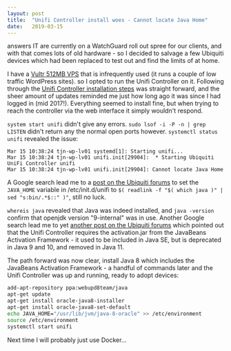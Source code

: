 ```yaml
---
layout: post
title:  "Unifi Controller install woes - Cannot locate Java Home"
date:   2019-03-15
---
```


answers IT are currently on a WatchGuard roll out spree for our clients, and with that comes lots of old hardware - so I decided to salvage a few Ubiquiti devices which had been replaced to test out and find the limits of at home.

I have a [Vultr 512MB VPS](https://www.vultr.com/?ref=7139744) that is infrequently used (it runs a couple of low traffic WordPress sites). so I opted to run the Unifi Controller on it. Following through the [Unifi Controller installation steps](https://www.vultr.com/?ref=7139744) was straight forward, and the sheer amount of updates reminded me just how long ago it was since I had logged in (mid 2017!). Everything seemed to install fine, but when trying to reach the controller via the web interface it simply wouldn't respond.

`system start unifi` didn't give any errors. `sudo lsof -i -P -n | grep LISTEN` didn't return any the normal open ports however. `systemctl status unifi` revealed the issue:

```
Mar 15 10:38:24 tjn-wp-lv01 systemd[1]: Starting unifi...
Mar 15 10:38:24 tjn-wp-lv01 unifi.init[29904]:  * Starting Ubiquiti UniFi Controller unifi
Mar 15 10:38:24 tjn-wp-lv01 unifi.init[29904]: Cannot locate Java Home
```

A Google search lead me to a [post on the Ubiquiti forums](https://community.ubnt.com/t5/UniFi-Wireless/Java-Home-Directory-Fail-Issue-on-Ubuntu-RESOLVED/td-p/474037) to set the `JAVA_HOME` variable in /etc/init.d/unifi to `$( readlink -f "$( which java )" | sed "s:bin/.*$::" )"`, still no luck.

`whereis java` revealed that Java was indeed installed, and `java -version` confirm that openjdk version "9-internal" was in use. Another Google search lead me to yet [another post on the Ubiquiti forums](https://community.ubnt.com/t5/UniFi-Wireless/Running-Unifi-Controller-on-Java-9-10-and-11/td-p/2532928) which pointed out that the Unifi Controller requires the activation.jar from the JavaBeans Activation Framework - it used to be included in Java SE, but is deprecated in Java 9 and 10, and removed in Java 11.

The path forward was now clear, install Java 8 which includes the JavaBeans Activation Framework - a handful of commands later and the Unifi Controller was up and running, ready to adopt devices:

```bash
add-apt-repository ppa:webupd8team/java
apt-get update
apt-get install oracle-java8-installer
apt-get install oracle-java8-set-default
echo JAVA_HOME="/usr/lib/jvm/java-8-oracle" >> /etc/environment
source /etc/environment
systemctl start unifi
```

Next time I will probably just use Docker...